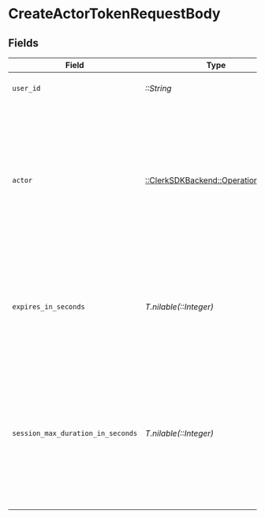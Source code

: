 # CreateActorTokenRequestBody


## Fields

| Field                                                                                                                                                                                     | Type                                                                                                                                                                                      | Required                                                                                                                                                                                  | Description                                                                                                                                                                               | Example                                                                                                                                                                                   |
| ----------------------------------------------------------------------------------------------------------------------------------------------------------------------------------------- | ----------------------------------------------------------------------------------------------------------------------------------------------------------------------------------------- | ----------------------------------------------------------------------------------------------------------------------------------------------------------------------------------------- | ----------------------------------------------------------------------------------------------------------------------------------------------------------------------------------------- | ----------------------------------------------------------------------------------------------------------------------------------------------------------------------------------------- |
| `user_id`                                                                                                                                                                                 | *::String*                                                                                                                                                                                | :heavy_check_mark:                                                                                                                                                                        | The ID of the user being impersonated.                                                                                                                                                    |                                                                                                                                                                                           |
| `actor`                                                                                                                                                                                   | [::ClerkSDKBackend::Operations::Actor](../../models/operations/actor.md)                                                                                                                  | :heavy_check_mark:                                                                                                                                                                        | The actor payload. It needs to include a sub property which should contain the ID of the actor.<br/>This whole payload will be also included in the JWT session token.                    | {<br/>"sub": "user_2OEpKhcCN1Lat9NQ0G6puh7q5Rb"<br/>}                                                                                                                                     |
| `expires_in_seconds`                                                                                                                                                                      | *T.nilable(::Integer)*                                                                                                                                                                    | :heavy_minus_sign:                                                                                                                                                                        | Optional parameter to specify the life duration of the actor token in seconds.<br/>By default, the duration is 1 hour.                                                                    |                                                                                                                                                                                           |
| `session_max_duration_in_seconds`                                                                                                                                                         | *T.nilable(::Integer)*                                                                                                                                                                    | :heavy_minus_sign:                                                                                                                                                                        | The maximum duration that the session which will be created by the generated actor token should last.<br/>By default, the duration of a session created via an actor token, lasts 30 minutes. |                                                                                                                                                                                           |